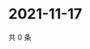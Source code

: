 # 2021-11-17

共 0 条

<!-- BEGIN WEIBO -->
<!-- 最后更新时间 Wed Nov 17 2021 12:14:54 GMT+0800 (China Standard Time) -->

<!-- END WEIBO -->
